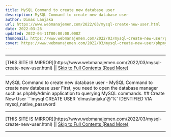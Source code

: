 ```yaml
---
title: MySQL Command to create new database user
description: MySQL Command to create new database user
author: Dimas Lanjaka
url: https://www.webmanajemen.com/2022/03/mysql-create-new-user.html
date: 2022-03-26
updated: 2022-04-11T00:00:00.000Z
thumbnail: https://www.webmanajemen.com/2022/03/mysql-create-new-user/phpmyadmin-changepw.png
cover: https://www.webmanajemen.com/2022/03/mysql-create-new-user/phpmyadmin-changepw.png
---
```


<hr/> [THIS SITE IS MIRROR](https://www.webmanajemen.com/2022/03/mysql-create-new-user.html) || <a href="https://www.webmanajemen.com/2022/03/mysql-create-new-user.html" rel="follow" class="button" id="read-more">Skip to Full Contents (Read More)</a> <hr/> MySQL Command to create new database user - MySQL Command to create new database user First, you  need to open the database manager such as phpMyAdmin application to querying MySQL commands.
## Create New User
```mysql
CREATE USER 'dimaslanjaka'@'%' IDENTIFIED VIA mysql_native_password <hr/> [THIS SITE IS MIRROR](https://www.webmanajemen.com/2022/03/mysql-create-new-user.html) || <a href="https://www.webmanajemen.com/2022/03/mysql-create-new-user.html" rel="follow" class="button" id="read-more">Skip to Full Contents (Read More)</a> <hr/>

<script>
    if (location.host.includes('dimaslanjaka12')) {
      location.replace('https://www.webmanajemen.com/2022/03/mysql-create-new-user.html');
    }
  </script>